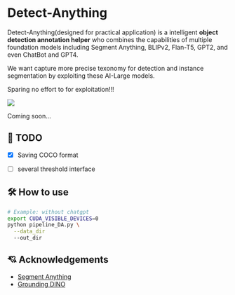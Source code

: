 # Detect-Anything

Detect-Anything(designed for practical application) is a intelligent **object detection annotation helper** who combines the capabilities of multiple foundation models including Segment Anything, BLIPv2, Flan-T5, GPT2, and even ChatBot and GPT4.


We want capture more precise texonomy for detection and instance segmentation by exploiting these AI-Large models. 

Sparing no effort to for exploitation!!! 

![](./assets/Detect_Anything_logo.png)

Coming soon...


## :bookmark_tabs: TODO
- [x] Saving COCO format
- [ ] several threshold interface


## :hammer_and_wrench: How to use


```bash
# Example: without chatgpt
export CUDA_VISIBLE_DEVICES=0
python pipeline_DA.py \
  --data_dir
  --out_dir
```


## :cupid: Acknowledgements
- [Segment Anything](https://github.com/facebookresearch/segment-anything)
- [Grounding DINO](https://github.com/IDEA-Research/GroundingDINO)
